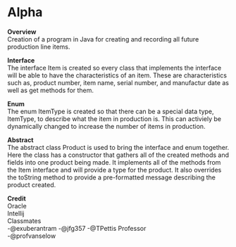 # Alpha
<b>Overview</b><br/>
  Creation of a program in Java for creating and recording all future production line items.

<b>Interface</b><br/>
  The interface Item is created so every class that implements the interface will be able to have the characteristics
  of an item. These are characteristics such as, product number, item name, serial number, and manufactur date as
  well as get methods for them.
  
<b>Enum</b><br/>
  The enum ItemType is created so that there can be a special data type, ItemType, to describe what the item in production
  is. This can activiely be dynamically changed to increase the number of items in production.
  
<b>Abstract</b><br/>
  The abstract class Product is used to bring the interface and enum together. Here the class has a constructor that
  gathers all of the created methods and fields into one product being made. It implements all of the methods from the
  Item interface and will provide a type for the product. It also overrides the toString method to provide a pre-formatted
  message describing the product created.
  
<b>Credit</b><br/>
  Oracle<br/>
  Intellij<br/>
  Classmates<br/>
    -@exuberantram
    -@jfg357
    -@TPettis
  Professor<br/>
  -@profvanselow
